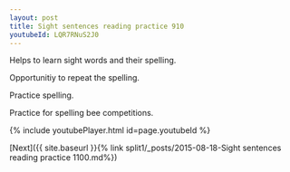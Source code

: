 ```yaml
---
layout: post
title: Sight sentences reading practice 910
youtubeId: LQR7RNuS2J0
---
```

 
 
Helps to learn sight words and their spelling.

Opportunitiy to repeat the spelling. 

Practice spelling. 
 
Practice for spelling bee competitions. 
 
{% include youtubePlayer.html id=page.youtubeId %}
 
 

[Next]({{ site.baseurl }}{% link  split1/_posts/2015-08-18-Sight sentences reading practice 1100.md%})
 
